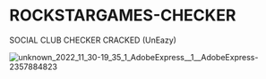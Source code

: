 # ROCKSTARGAMES-CHECKER
SOCIAL CLUB CHECKER CRACKED (UnEazy) 





![unknown_2022_11_30-19_35_1_AdobeExpress__1__AdobeExpress-2357884823](https://github.com/MoowY666/ROCKSTARGAMES-CHECKER/assets/138237373/3e2b23c8-867d-4f69-8dbc-4d87e5ff8eeb)
